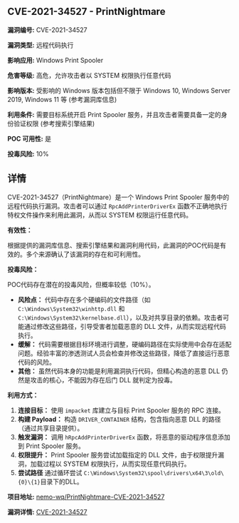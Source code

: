 ## CVE-2021-34527 - PrintNightmare

**漏洞编号:** CVE-2021-34527

**漏洞类型:** 远程代码执行

**影响应用:** Windows Print Spooler

**危害等级:** 高危，允许攻击者以 SYSTEM 权限执行任意代码

**影响版本:** 受影响的 Windows 版本包括但不限于 Windows 10, Windows Server 2019, Windows 11 等 (参考漏洞库信息)

**利用条件:** 需要目标系统开启 Print Spooler 服务，并且攻击者需要具备一定的身份验证权限 (参考搜索引擎结果)

**POC 可用性:** 是

**投毒风险:** 10%

## 详情

CVE-2021-34527（PrintNightmare）是一个 Windows Print Spooler 服务中的远程代码执行漏洞。攻击者可以通过 `RpcAddPrinterDriverEx` 函数不正确地执行特权文件操作来利用此漏洞，从而以 SYSTEM 权限运行任意代码。

**有效性：**

根据提供的漏洞库信息、搜索引擎结果和漏洞利用代码，此漏洞的POC代码是有效的。多个来源确认了该漏洞的存在和可利用性。

**投毒风险：**

POC代码存在潜在的投毒风险，但概率较低（10%）。

*   **风险点：** 代码中存在多个硬编码的文件路径（如 `C:\Windows\System32\winhttp.dll` 和 `C:\Windows\System32\kernelbase.dll`），以及对共享目录的依赖。攻击者可能通过修改这些路径，引导受害者加载恶意的 DLL 文件，从而实现远程代码执行。
*   **缓解：** 代码需要根据目标环境进行调整，硬编码路径在实际使用中会存在适配问题。经验丰富的渗透测试人员会检查并修改这些路径，降低了直接运行恶意代码的风险。
*   **其他：** 虽然代码本身的功能是利用漏洞执行代码，但精心构造的恶意 DLL 仍然是攻击的核心，不能因为存在后门 DLL 就判定为投毒。

**利用方式：**

1.  **连接目标：** 使用 `impacket` 库建立与目标 Print Spooler 服务的 RPC 连接。
2.  **构建 Payload：** 构造 `DRIVER_CONTAINER` 结构，包含指向恶意 DLL 的路径（通过共享目录提供）。
3.  **触发漏洞：** 调用 `hRpcAddPrinterDriverEx` 函数，将恶意的驱动程序信息添加到 Print Spooler 服务。
4.  **权限提升：** Print Spooler 服务尝试加载指定的 DLL 文件，由于权限提升漏洞，加载过程以 SYSTEM 权限执行，从而实现任意代码执行。
5.  **尝试路径** 通过循环尝试 `C:\Windows\System32\spool\drivers\x64\3\old\{0}\{1}`目录下的DLL。

**项目地址:** [nemo-wq/PrintNightmare-CVE-2021-34527](https://github.com/nemo-wq/PrintNightmare-CVE-2021-34527)

**漏洞详情:** [CVE-2021-34527](https://nvd.nist.gov/vuln/detail/CVE-2021-34527)